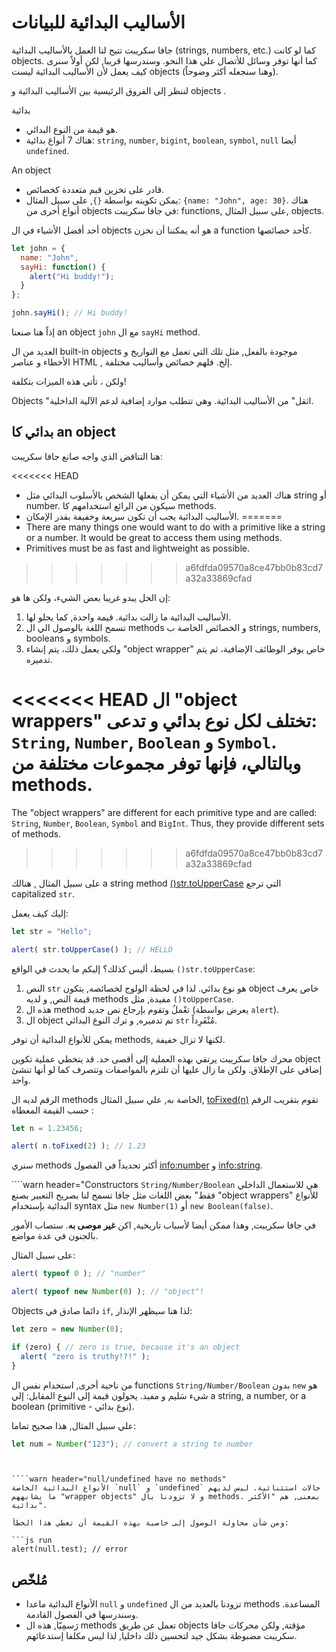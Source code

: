 # الأساليب البدائية للبيانات

جافا سكريبت تتيح لنا العمل بالأساليب البدائية (strings, numbers, etc.) كما لو كانت objects. كما أنها توفر وسائل للأتصال علي هذا النحو. وسندرسها قريبا, لكن أولاً سنرى كيف يعمل لأن الأساليب البدائية ليست objects
(وهنا سنجعله أكثر وضوحاً).

لننظر إلى الفروق الرئيسية بين الأساليب البدائية و objects .

بدائية

- هو قيمة من النوع البدائي.
- هناك 7 أنواع بدائية: `string`, `number`, `bigint`, `boolean`, `symbol`, `null` أيضا `undefined`.

An object

- قادر على تخزين قيم متعددة كخصائص.
- يمكن تكوينه بواسطة `{}`, على سبيل المثال: `{name: "John", age: 30}`. هناك أنواع أخرى من objects في جافا سكريبت: functions, على سبيل المثال,  objects.

أحد أفضل الأشياء في ال objects هو أنه يمكننا أن نخزن a function كأحد خصائصها.

```js run
let john = {
  name: "John",
  sayHi: function() {
    alert("Hi buddy!");
  }
};

john.sayHi(); // Hi buddy!
```

إذاً هنا صنعنا an object `john` مع ال  `sayHi` method.

العديد من ال built-in objects موجودة بالفعل, مثل تلك التي تعمل مع التواريخ و الأخطاء و عناصر HTML , إلخ. فلهم خصائص وأساليب مختلفة.

ولكن ، تأتي هذه الميزات بتكلفة!

Objects  "اثقل" من الأساليب البدائية. وهي تتطلب موارد إضافية لدعم الآلية الداخلية.

## بدائي كا an object

هنا التناقض الذي واجه صانع جافا سكريبت:

<<<<<<< HEAD
- هناك العديد من الأشياء التي يمكن أن يفعلها الشخص بالأسلوب البدائي مثل  string أو  number. سيكون من الرائع استخدامهم كا methods.
- الأساليب البدائية يجب أن تكون سريعة وخفيفة بقدر الإمكان.
=======
- There are many things one would want to do with a primitive like a string or a number. It would be great to access them using methods.
- Primitives must be as fast and lightweight as possible.
>>>>>>> a6fdfda09570a8ce47bb0b83cd7a32a33869cfad

إن الحل يبدو غريبا بعض الشيء، ولكن ها هو:

1. الأساليب البدائية  ما زالت بدائية. قيمة واحدة, كما يحلو لها.
2. تسمح اللغة بالوصول الي ال  methods و الخصائص الخاصة ب strings, numbers, booleans و symbols.
3. ولكي يعمل ذلك، يتم إنشاء "object wrapper" خاص يوفر الوظائف الإضافية، ثم يتم تدميره.

<<<<<<< HEAD
ال "object wrappers" تختلف لكل نوع بدائي و تدعى: `String`, `Number`, `Boolean` و `Symbol`. وبالتالي، فإنها توفر مجموعات مختلفة من methods.
=======
The "object wrappers" are different for each primitive type and are called: `String`, `Number`, `Boolean`, `Symbol` and `BigInt`. Thus, they provide different sets of methods.
>>>>>>> a6fdfda09570a8ce47bb0b83cd7a32a33869cfad

على سبيل المثال
, هنالك a string method [()str.toUpperCase](https://developer.mozilla.org/en/docs/Web/JavaScript/Reference/Global_Objects/String/toUpperCase) التي ترجع capitalized `str`.

إليك كيف يعمل:

```js run
let str = "Hello";

alert( str.toUpperCase() ); // HELLO
```

بسيط، أليس كذلك؟ إليكم ما يحدث في الواقع `()str.toUpperCase`:

1. النص `str` هو نوع بدائي. لذا في لحظة الولوج لخصائصه, يتكون object خاص يعرف قيمة النص, و لديه  methods مفيدة, مثل `()toUpperCase`.
2. هذه ال method  تعْملُ وتقوم بإرجاع نص جديد (يعرض بواسطة `alert`).
3. ال object تم تدميره, و ترك النوع البدائي  `str` مُنْفَرِداً.

يمكن للأنواع البدائية أن توفر methods, لكنها لا تزال خفيفة.

محرك جافا سكريبت يرتقي بهذه العملية إلى أقصى حد. قد يتخطي عملية تكوين  object إضافي على الإطلاق. ولكن ما زال عليها أن تلتزم بالمواصفات وتتصرف كما لو أنها تنشئ واحد.

الرقم لديه ال methods الخاصة به, علي سبيل المثال, [toFixed(n)](https://developer.mozilla.org/en-US/docs/Web/JavaScript/Reference/Global_Objects/Number/toFixed) تقوم بتقريب الرقم حسب القيمة المعطاه :

```js run
let n = 1.23456;

alert( n.toFixed(2) ); // 1.23
```

سنري methods أكثر تحديداً في الفصول <info:number> و <info:string>.


````warn header="Constructors `String/Number/Boolean` هي للاستعمال الداخلي فقط"
بعض اللغات مثل جافا تسمح لنا بصريح التعبير بصنع "object wrappers" للأنواع البدائية بإستخدام   syntax مثل `new Number(1)` أو `new Boolean(false)`.

في جافا سكريبت, وهذا ممكن أيضا لأسباب تاريخية, اكن **غير موصى به**. ستصاب الأمور بالجنون في عدة مواضع.

على سبيل المثال:

```js run
alert( typeof 0 ); // "number"

alert( typeof new Number(0) ); // "object"!
```

Objects دائما صادق في `if`, لذا هنا سيظهر الإنذار:

```js run
let zero = new Number(0);

if (zero) { // zero is true, because it's an object
  alert( "zero is truthy!?!" );
}
```

من ناحية أخرى, استخدام نفس ال functions `String/Number/Boolean` بدون `new` هو شيء سَليم و مفيد. يحولون قيمة إلى النوع المقابل: إلي a string, a number, or a boolean (primitive - نوع بدائي).

علي سبيل المثال, هذا صحيح تماما:
```js
let num = Number("123"); // convert a string to number
```
````


````warn header="null/undefined have no methods"
الأنواع البدائية الخاصة `null` و `undefined` حالات استثنائية. ليس لديهم ما يشابههم "wrapper objects" و لا تزودنا بال methods. بمعنى, هم "الأكثر بدائية".

ومن شأن محاولة الوصول إلى خاصية بهذه القيمة أن تعطي هذا الخطأ:

```js run
alert(null.test); // error
````

## مُلخّص

- الأنواع البدائية ماعدا `null` و `undefined` تزودنا بالعديد من ال  methods المساعدة. وسندرسها في الفصول القادمة.
- رَسمِيّا, هذه ال  methods تعمل عن طريق  objects مؤقتة, ولكن محركات جافا سكريبت مضبوطة بشكل جيد لتحسين ذلك داخليا, لذا ليس مكلفا إستدعائهم.
